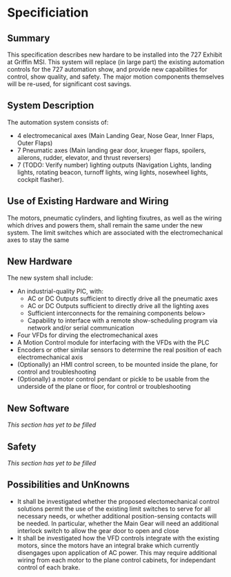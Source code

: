 # Specificiation

## Summary

This specification describes new hardare to be installed into the 727 Exhibit at Griffin MSI. This system will replace (in large part) the existing automation controls for the 727 automation show, and provide new capabilities for control, show quality, and safety. The major motion components themselves will be re-used, for significant cost savings.

## System Description

The automation system consists of:
- 4 electromecanical axes (Main Landing Gear, Nose Gear, Inner Flaps, Outer Flaps)
- 7 Pneumatic axes (Main landing gear door, krueger flaps, spoilers, ailerons, rudder, elevator, and thrust reversers)
- 7 (TODO: Verify number) lighting outputs (Navigation Lights, landing lights, rotating beacon, turnoff lights, wing lights, nosewheel lights, cockpit flasher).

## Use of Existing Hardware and Wiring

The motors, pneumatic cylinders, and lighting fixutres, as well as the wiring which drives and powers them, shall remain the same under the new system. The limit switches which are associated with the electromechanical axes to stay the same

##  New Hardware

The new system shall include:
- An industrial-quality PlC, with:
    - AC or DC Outputs sufficient to directly drive all the pneumatic axes
    - AC or DC Outputs sufficient to directly drive all the lighting axes
    - Sufficient interconnects for the remaining components below>
    - Capability to interface with a remote show-scheduling program via network and/or serial communication
- Four VFDs for dirving the electromechanical axes
- A Motion Control module for interfacing with the VFDs with the PLC
- Encoders or other similar sensors to determine the real position of each electromechanical axis
- (Optionally) an HMI control screen, to be mounted inside the plane, for control and troubleshooting
- (Optionally) a motor control pendant or pickle to be usable from the underside of the plane or floor, for control or troubleshooting

## New Software

*This section has yet to be filled*

## Safety

*This section has yet to be filled*

## Possibilities and UnKnowns

- It shall be investigated whether the proposed electomechanical control solutions permit the use of the existing limit switches to serve for all necessary needs, or whether additional position-sensing contacts will be needed. In particular, whether the Main Gear will need an additional interlock switch to allow the gear door to open and close
- It shall be investigated how the VFD controls integrate with the existing motors, since the motors have an integral brake which currently disengages upon application of AC power. This may require additional wiring from each motor to the plane control cabinets, for independant control of each brake.